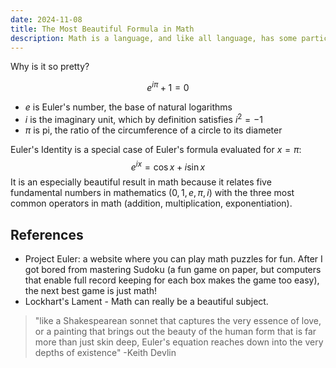 ```yaml
---
date: 2024-11-08
title: The Most Beautiful Formula in Math
description: Math is a language, and like all language, has some particularly beautiful formulae. I'm still fuzzy on what this one does, but it sure looks pretty.
---
```

Why is it so pretty?

$$ e^{i\pi} + 1 = 0 $$
- $e$ is Euler's number, the base of natural logarithms
- $i$ is the imaginary unit, which by definition satisfies $i^2 = -1$
- $\pi$ is pi, the ratio of the circumference of a circle to its diameter

Euler's Identity is a special case of Euler's formula evaluated for $x = \pi$:
$$e^{ix} = \cos{x} + i\sin{x}$$
It is an especially beautiful result in math because it relates five fundamental numbers in mathematics ($0, 1, e, \pi, i$) with the three most common operators in math (addition, multiplication, exponentiation).

## References
- Project Euler: a website where you can play math puzzles for fun. After I got bored from mastering Sudoku (a fun game on paper, but computers that enable full record keeping for each box makes the game too easy), the next best game is just math!
- Lockhart's Lament - Math can really be a beautiful subject.

> "like a Shakespearean sonnet that captures the very essence of love, or a painting that brings out the beauty of the human form that is far more than just skin deep, Euler's equation reaches down into the very depths of existence" 
> -Keith Devlin